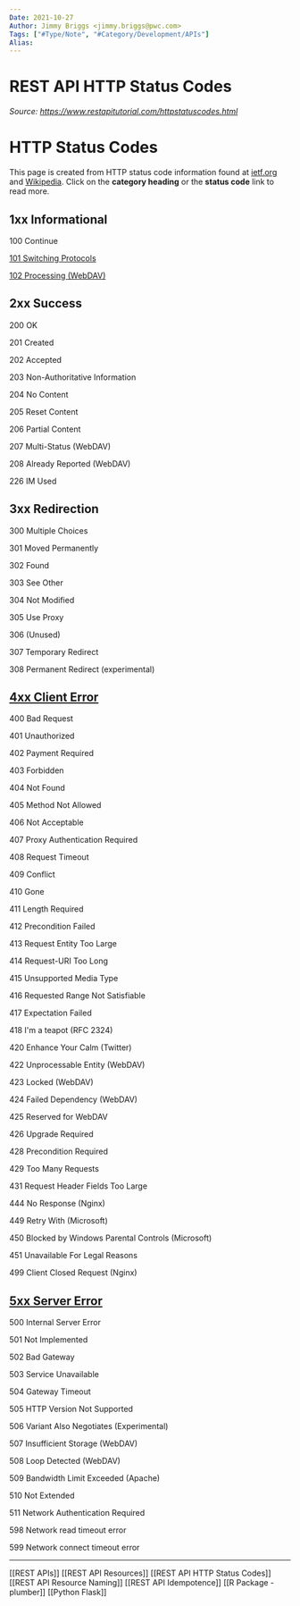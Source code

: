 ```yaml
---
Date: 2021-10-27
Author: Jimmy Briggs <jimmy.briggs@pwc.com>
Tags: ["#Type/Note", "#Category/Development/APIs"]
Alias:
---
```


# REST API HTTP Status Codes

*Source: https://www.restapitutorial.com/httpstatuscodes.html*

# HTTP Status Codes

This page is created from HTTP status code information found at [ietf.org](https://www.ietf.org/assignments/http-status-codes/http-status-codes.xml) and [Wikipedia](https://en.wikipedia.org/wiki/HTTP_status_code). Click on the **category heading** or the **status code** link to read more.

## 1xx Informational

100 Continue

[101 Switching Protocols](https://www.restapitutorial.com/httpstatuscodes.html#)

[102 Processing (WebDAV)](https://www.restapitutorial.com/httpstatuscodes.html#)

## 2xx Success

 200 OK

 201 Created

202 Accepted

203 Non-Authoritative Information

 204 No Content

205 Reset Content

206 Partial Content

207 Multi-Status (WebDAV)

208 Already Reported (WebDAV)

226 IM Used

## 3xx Redirection

300 Multiple Choices

301 Moved Permanently

302 Found

303 See Other

 304 Not Modified

305 Use Proxy

306 (Unused)

307 Temporary Redirect

308 Permanent Redirect (experimental)

## [4xx Client Error](https://www.restapitutorial.com/httpstatuscodes.html#)

 400 Bad Request

 401 Unauthorized

402 Payment Required

 403 Forbidden

 404 Not Found

405 Method Not Allowed

406 Not Acceptable

407 Proxy Authentication Required

408 Request Timeout

 409 Conflict

410 Gone

411 Length Required

412 Precondition Failed

413 Request Entity Too Large

414 Request-URI Too Long

415 Unsupported Media Type

416 Requested Range Not Satisfiable

417 Expectation Failed

418 I'm a teapot (RFC 2324)

420 Enhance Your Calm (Twitter)

422 Unprocessable Entity (WebDAV)

423 Locked (WebDAV)

424 Failed Dependency (WebDAV)

425 Reserved for WebDAV

426 Upgrade Required

428 Precondition Required

429 Too Many Requests

431 Request Header Fields Too Large

444 No Response (Nginx)

449 Retry With (Microsoft)

450 Blocked by Windows Parental Controls (Microsoft)

451 Unavailable For Legal Reasons

499 Client Closed Request (Nginx)

## [5xx Server Error](https://www.restapitutorial.com/httpstatuscodes.html#)

 500 Internal Server Error

501 Not Implemented

502 Bad Gateway

503 Service Unavailable

504 Gateway Timeout

505 HTTP Version Not Supported

506 Variant Also Negotiates (Experimental)

507 Insufficient Storage (WebDAV)

508 Loop Detected (WebDAV)

509 Bandwidth Limit Exceeded (Apache)

510 Not Extended

511 Network Authentication Required

598 Network read timeout error

599 Network connect timeout error

***

[[REST APIs]]
[[REST API Resources]]
[[REST API HTTP Status Codes]]
[[REST API Resource Naming]]
[[REST API Idempotence]]
[[R Package - plumber]]
[[Python Flask]]